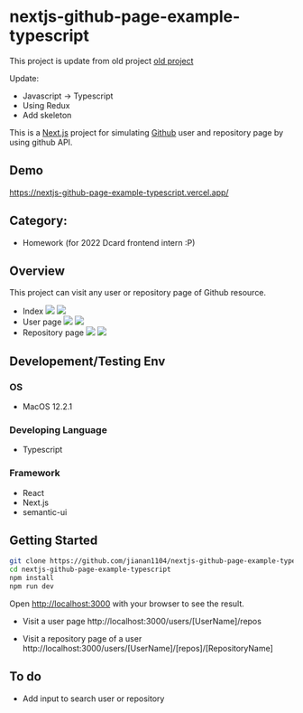 nextjs-github-page-example-typescript
===
This project is update from old project [old project](https://github.com/jianan1104/nextjs-github-page-example) 

Update:
- Javascript -> Typescript
- Using Redux
- Add skeleton

This is a [Next.js](https://nextjs.org/) project for simulating [Github](https://github.com/) user and repository page by using github API.

## Demo

https://nextjs-github-page-example-typescript.vercel.app/

## Category:
- Homework (for 2022 Dcard frontend intern :P)

## Overview
This project can visit any user or repository page of Github resource.

- Index
![](https://i.imgur.com/M3bUktz.png)
![](https://i.imgur.com/EB6ovZp.png)
- User page
![](https://i.imgur.com/TJ5t2eN.png)
![](https://i.imgur.com/CHSbEs1.png)
- Repository page
![](https://i.imgur.com/xc1kjsD.png)
![](https://i.imgur.com/VRbDZHz.png)

## Developement/Testing Env
### OS
- MacOS 12.2.1
### Developing Language
- Typescript
### Framework
- React
- Next.js
- semantic-ui 

## Getting Started

```bash
git clone https://github.com/jianan1104/nextjs-github-page-example-typescript.git
cd nextjs-github-page-example-typescript
npm install
npm run dev
```

Open [http://localhost:3000](http://localhost:3000) with your browser to see the result.

- Visit a user page
http://localhost:3000/users/[UserName]/repos

- Visit a repository page of a user
http://localhost:3000/users/[UserName]/[repos]/[RepositoryName]


## To do 
- Add input to search user or repository


